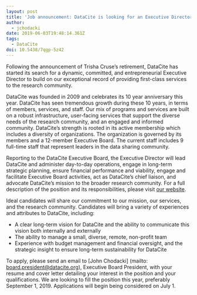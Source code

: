 ```yaml
---
layout: post
title: 'Job announcement: DataCite is looking for an Executive Director'
author:
  - jchodacki
date: 2019-06-03T19:48:14.361Z
tags:
  - DataCite
doi: 10.5438/7qgp-5z42
---
```

Following the announcement of Trisha Cruse’s retirement, DataCite has started its search for a dynamic, committed, and entrepreneurial Executive Director to build on our exceptional record of providing first-class services to the research community.

DataCite was founded in 2009 and celebrates its 10 year anniversary this year. DataCite has seen tremendous growth during these 10 years, in terms of members, services, and staff. Our mix of programs and services are built on a robust infrastructure, user-facing services that support the diverse needs of the research community, and an engaged and informed community. DataCite’s strength is rooted in its active membership which includes a diversity of organizations. The organization is governed by its members and a 12-member Executive Board. The current staff includes 9 full-time staff that represent leaders in the data sharing community.

Reporting to the DataCite Executive Board, the Executive Director will lead DataCite and administer day-to-day operations, engage in long-term strategic planning, ensure financial performance and viability, engage and facilitate Executive Board activities, act as DataCite’s chief liaison, and advocate DataCite’s mission to the broader research community. For a full description of the position and its responsibilities, please visit [our website](https://datacite.org/jobopportunities.html).

Ideal candidates will share our commitment to our mission, our services, and the research community. Candidates will bring a variety of experiences and attributes to DataCite, including: 

* A clear long-term vision for DataCite and the ability to communicate this vision both internally and externally 
* The ability to manage a small, diverse, remote, non-profit team
* Experience with budget management and financial oversight, and the strategic insight to ensure long-term sustainability for DataCite

To apply, please send an email to [John Chodacki] (mailto: board.president@datacite.org), Executive Board President, with your resume and cover letter detailing your interest in the position and your qualifications. We are looking to fill the position this year, preferably September 1, 2019. Applications will begin being considered on July 1.
